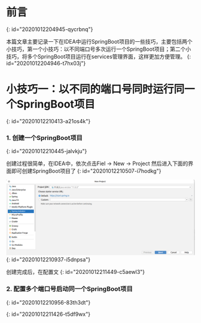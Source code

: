 # 前言
{: id="20201012204945-qycrbnq"}

本篇文章主要记录一下在IDEA中运行SpringBoot项目的一些技巧，主要包括两个小技巧，第一个小技巧：以不同端口号多次运行一个SpringBoot项目；第二个小技巧，将多个SpringBoot项目运行在services管理界面，这样更加方便管理。
{: id="20201012204946-t7hx03j"}

# 小技巧一：以不同的端口号同时运行同一个SpringBoot项目
{: id="20201012210413-a21os4k"}

### 1. 创建一个SpringBoot项目
{: id="20201012210445-jalvkju"}

创建过程很简单，在IDEA中，依次点击Fiel -> New -> Project 然后进入下面的界面即可创建SpringBoot项目了
{: id="20201012210507-i7hodkg"}

![springbootdemo.png](assets/20201012210948-b6lzszi-springboot-demo.png)
{: id="20201012210937-i5dnpsa"}

创建完成后，在配置文
{: id="20201012211449-c5aewl3"}

### 2. 配置多个端口号启动同一个SpringBoot项目
{: id="20201012210956-83th3dt"}

{: id="20201012211426-t5df9wx"}
